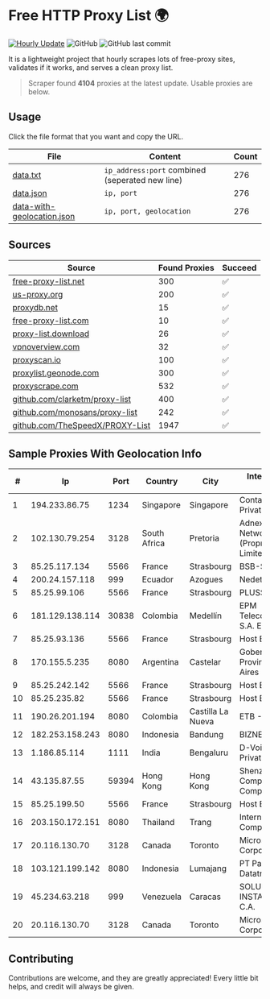 
# Free HTTP Proxy List 🌍

[![Hourly Update](https://github.com/mertguvencli/http-proxy-list/actions/workflows/main.yml/badge.svg?branch=main)](https://github.com/mertguvencli/http-proxy-list/actions/workflows/main.yml)
![GitHub](https://img.shields.io/github/license/mertguvencli/http-proxy-list)
![GitHub last commit](https://img.shields.io/github/last-commit/mertguvencli/http-proxy-list)

It is a lightweight project that hourly scrapes lots of free-proxy sites, validates if it works, and serves a clean proxy list.


> Scraper found **4104** proxies at the latest update. Usable proxies are below.

## Usage

Click the file format that you want and copy the URL.


|File|Content|Count|
|----|-------|-----|
|[data.txt](https://raw.githubusercontent.com/mertguvencli/http-proxy-list/main/proxy-list/data.txt)|`ip_address:port` combined (seperated new line)|276|
|[data.json](https://raw.githubusercontent.com/mertguvencli/http-proxy-list/main/proxy-list/data.json)|`ip, port`|276|
|[data-with-geolocation.json](https://raw.githubusercontent.com/mertguvencli/http-proxy-list/main/proxy-list/data-with-geolocation.json)|`ip, port, geolocation`|276|

## Sources

|Source|Found Proxies|Succeed|
|------|-------------|-------|
|[free-proxy-list.net](https://free-proxy-list.net)|300|✅|
|[us-proxy.org](https://www.us-proxy.org)|200|✅|
|[proxydb.net](http://proxydb.net)|15|✅|
|[free-proxy-list.com](https://free-proxy-list.com/?page=&port=&type%5B%5D=http&type%5B%5D=https&up_time=0&search=Search)|10|✅|
|[proxy-list.download](https://www.proxy-list.download/HTTP)|26|✅|
|[vpnoverview.com](https://vpnoverview.com/privacy/anonymous-browsing/free-proxy-servers)|32|✅|
|[proxyscan.io](https://www.proxyscan.io)|100|✅|
|[proxylist.geonode.com](https://proxylist.geonode.com/api/proxy-list?limit=300&page=1&sort_by=lastChecked&sort_type=desc&protocols=http,https)|300|✅|
|[proxyscrape.com](https://api.proxyscrape.com/v2/?request=displayproxies&protocol=http&timeout=10000&country=all&ssl=all&anonymity=all)|532|✅|
|[github.com/clarketm/proxy-list](https://raw.githubusercontent.com/clarketm/proxy-list/master/proxy-list-raw.txt)|400|✅|
|[github.com/monosans/proxy-list](https://raw.githubusercontent.com/monosans/proxy-list/main/proxies/http.txt)|242|✅|
|[github.com/TheSpeedX/PROXY-List](https://raw.githubusercontent.com/TheSpeedX/PROXY-List/master/http.txt)|1947|✅|


## Sample Proxies With Geolocation Info

|#|Ip|Port|Country|City|Internet Service Provider|
|-|--|----|-------|----|-------------------------|
|1|194.233.86.75|1234|Singapore|Singapore|Contabo Asia Private Limited|
|2|102.130.79.254|3128|South Africa|Pretoria|Adnexus Celerity Networks (Proprietary) Limited|
|3|85.25.117.134|5566|France|Strasbourg|BSB-SERVICE|
|4|200.24.157.118|999|Ecuador|Azogues|Nedetel S.A.|
|5|85.25.99.106|5566|France|Strasbourg|PLUSSERVER|
|6|181.129.138.114|30838|Colombia|Medellín|EPM Telecomunicaciones S.A. E.S.P.|
|7|85.25.93.136|5566|France|Strasbourg|Host Europe GmbH|
|8|170.155.5.235|8080|Argentina|Castelar|Gobernacion de la Provincia de Buenos Aires|
|9|85.25.242.142|5566|France|Strasbourg|Host Europe GmbH|
|10|85.25.235.82|5566|France|Strasbourg|Host Europe GmbH|
|11|190.26.201.194|8080|Colombia|Castilla La Nueva|ETB - Colombia|
|12|182.253.158.243|8080|Indonesia|Bandung|BIZNET|
|13|1.186.85.114|1111|India|Bengaluru|D-VoiS Broadband Private Limited|
|14|43.135.87.55|59394|Hong Kong|Hong Kong|Shenzhen Tencent Computer Systems Company Limited|
|15|85.25.199.50|5566|France|Strasbourg|Host Europe GmbH|
|16|203.150.172.151|8080|Thailand|Trang|Internet Thailand Company Ltd.|
|17|20.116.130.70|3128|Canada|Toronto|Microsoft Corporation|
|18|103.121.199.142|8080|Indonesia|Lumajang|PT Parsaoran Global Datatrans|
|19|45.234.63.218|999|Venezuela|Caracas|SOLUCIONES INSTALRED CH&C C.A.|
|20|20.116.130.70|3128|Canada|Toronto|Microsoft Corporation|



## Contributing

Contributions are welcome, and they are greatly appreciated! Every
little bit helps, and credit will always be given.

